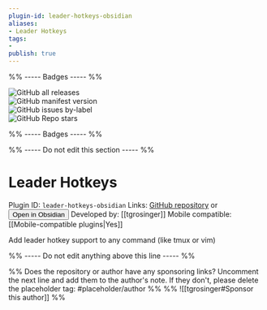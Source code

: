```yaml
---
plugin-id: leader-hotkeys-obsidian
aliases:
- Leader Hotkeys
tags: 
- 
publish: true
---
```


%% ----- Badges ----- %%

![GitHub all releases](https://img.shields.io/github/downloads/tgrosinger/leader-hotkeys-obsidian/total?color=573E7A&logo=github&style=for-the-badge)   
![GitHub manifest version](https://img.shields.io/github/manifest-json/v/tgrosinger/leader-hotkeys-obsidian?color=573E7A&logo=github&style=for-the-badge)   
![GitHub issues by-label](https://img.shields.io/github/issues/tgrosinger/leader-hotkeys-obsidian/help%20wanted?color=573E7A&logo=github&style=for-the-badge)   
![GitHub Repo stars](https://img.shields.io/github/stars/tgrosinger/leader-hotkeys-obsidian?color=573E7A&logo=github&style=for-the-badge)

%% ----- Badges ----- %%

%% ----- Do not edit this section ----- %%

# Leader Hotkeys

Plugin ID: `leader-hotkeys-obsidian`
Links: [GitHub repository](https://github.com/tgrosinger/leader-hotkeys-obsidian) or [<button id=HH>Open in Obsidian</button>](obsidian://goto-plugin?id=leader-hotkeys-obsidian)
Developed by: [[tgrosinger]]
Mobile compatible: [[Mobile-compatible plugins|Yes]]

Add leader hotkey support to any command (like tmux or vim)

%% ----- Do not edit anything above this line ----- %% 

%% Does the repository or author have any sponsoring links? Uncomment the next line and add them to the author's note. If they don't, please delete the placeholder tag: #placeholder/author %%
%% ![[tgrosinger#Sponsor this author]] %%
